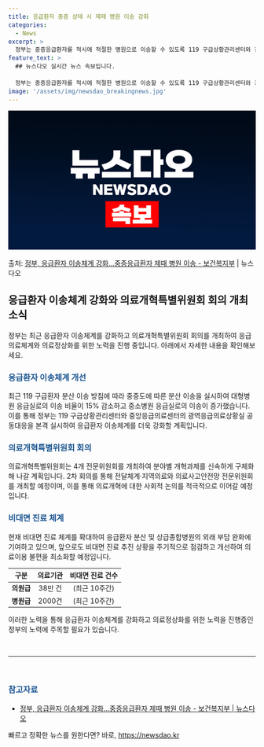 ```yaml
---
title: 응급환자 중증 상태 시 제때 병원 이송 강화
categories:
  - News
excerpt: >
  정부는 중증응급환자를 적시에 적절한 병원으로 이송할 수 있도록 119 구급상황관리센터와 광역응급의료상황실의 …
feature_text: >
  ## 뉴스다오 실시간 뉴스 속보입니다.

  정부는 중증응급환자를 적시에 적절한 병원으로 이송할 수 있도록 119 구급상황관리센터와 광역응급의료상황실의 …
image: '/assets/img/newsdao_breakingnews.jpg'
---
```


![뉴스다오 속보](/assets/img/newsdao_breakingnews.jpg)

<p>출처: <a href="https://newsdao.kr/3895" rel="dofollow">정부, 응급환자 이송체계 강화…중증응급환자 제때 병원 이송 - 보건복지부</a> | 뉴스다오</p>

<h2 data-ke-size="size26">응급환자 이송체계 강화와 의료개혁특별위원회 회의 개최 소식</h2>
<p data-ke-size="size16">정부는 최근 응급환자 이송체계를 강화하고 의료개혁특별위원회 회의를 개최하여 응급의료체계와 의료정상화를 위한 노력을 진행 중입니다. 아래에서 자세한 내용을 확인해보세요.</p>

<h3><b><span style="color: #1a5490;">응급환자 이송체계 개선</span></b></h3>
<p data-ke-size="size16">최근 119 구급환자 분산 이송 방침에 따라 중증도에 따른 분산 이송을 실시하여 대형병원 응급실로의 이송 비율이 15% 감소하고 중소병원 응급실로의 이송이 증가했습니다. 이를 통해 정부는 119 구급상황관리센터와 중앙응급의료센터의 광역응급의료상황실 공동대응을 본격 실시하여 응급환자 이송체계를 더욱 강화할 계획입니다.</p>

<h3><b><span style="color: #1a5490;">의료개혁특별위원회 회의</span></b></h3>
<p data-ke-size="size16">의료개혁특별위원회는 4개 전문위원회를 개최하여 분야별 개혁과제를 신속하게 구체화해 나갈 계획입니다. 2차 회의를 통해 전달체계·지역의료와 의료사고안전망 전문위원회를 개최할 예정이며, 이를 통해 의료개혁에 대한 사회적 논의를 적극적으로 이어갈 예정입니다.</p>

<h3><b><span style="color: #1a5490;">비대면 진료 체계</span></b></h3>
<p data-ke-size="size16">현재 비대면 진료 체계를 확대하여 응급환자 분산 및 상급종합병원의 외래 부담 완화에 기여하고 있으며, 앞으로도 비대면 진료 추진 상황을 주기적으로 점검하고 개선하여 의료이용 불편을 최소화할 예정입니다.</p>

<table>
	<thead>
		<tr>
			<th style="text-align: center;">구분</th>
			<th style="text-align: center;">의료기관</th>
			<th style="text-align: center;">비대면 진료 건수</th>
		</tr>
	</thead>
	<tbody>
		<tr>
			<td style="text-align: center;"><b>의원급</b></td>
			<td style="text-align: center;">38만 건</td>
			<td style="text-align: center;">(최근 10주간)</td>
		</tr>
		<tr>
			<td style="text-align: center;"><b>병원급</b></td>
			<td style="text-align: center;">2000건</td>
			<td style="text-align: center;">(최근 10주간)</td>
		</tr>
	</tbody>
</table>

<p data-ke-size="size16">이러한 노력을 통해 응급환자 이송체계를 강화하고 의료정상화를 위한 노력을 진행중인 정부의 노력에 주목할 필요가 있습니다.</p>
<p data-ke-size="size16">&nbsp;</p>
<hr>
<p data-ke-size="size16">&nbsp;</p>

<h3><b><span style="color: #1a5490;">참고자료</span></b></h3>
<ul>
	<li><a href="https://newsdao.kr/3895">정부, 응급환자 이송체계 강화…중증응급환자 제때 병원 이송 - 보건복지부 | 뉴스다오</a></li>
</ul> 

빠르고 정확한 뉴스를 원한다면? 바로, <a href="https://newsdao.kr" rel="dofollow">https://newsdao.kr</a>


